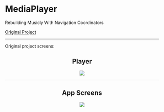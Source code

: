# MediaPlayer

Rebuilding Musicly With Navigation Coordinators

[Original Project](https://github.com/chriswebb09/Musicly)

---

Original project screens:

<h2 align="center">Player</h2>
<p align="center">
<img src="https://github.com/chriswebb09/Musicly/blob/master/Assets/player-screenshot-2.png?raw=true">
</p>

---


<h2 align="center">App Screens</h2>
<p align="center">
<img src="https://github.com/chriswebb09/Musicly/blob/master/Assets/musicly.gif">
</p>
